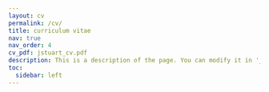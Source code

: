 ```yaml
---
layout: cv
permalink: /cv/
title: curriculum vitae
nav: true
nav_order: 4
cv_pdf: jstuart_cv.pdf
description: This is a description of the page. You can modify it in '_pages/cv.md'. You can also change or remove the top pdf download button.
toc:
  sidebar: left
---
```


